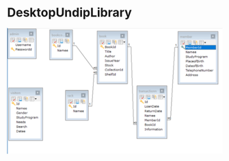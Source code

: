 # DesktopUndipLibrary

![erd](https://github.com/hilwaisn/DesktopUndipLibrary/blob/master/DesktopUndipLibrary/Resource/erd.png)
